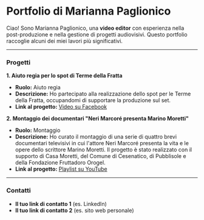 # Portfolio di Marianna Paglionico

Ciao! Sono Marianna Paglionico, una **video editor** con esperienza nella post-produzione e nella gestione di progetti audiovisivi. Questo portfolio raccoglie alcuni dei miei lavori più significativi.

---

### Progetti

**1. Aiuto regia per lo spot di Terme della Fratta**
- **Ruolo:** Aiuto regia
- **Descrizione:** Ho partecipato alla realizzazione dello spot per le Terme della Fratta, occupandomi di supportare la produzione sul set.
- **Link al progetto:** [Video su Facebook](https://www.facebook.com/termedellafratta/videos/468514875407911?locale=it_IT)

**2. Montaggio dei documentari "Neri Marcoré presenta Marino Moretti"**
- **Ruolo:** Montaggio
- **Descrizione:** Ho curato il montaggio di una serie di quattro brevi documentari televisivi in cui l'attore Neri Marcoré presenta la vita e le opere dello scrittore Marino Moretti. Il progetto è stato realizzato con il supporto di Casa Moretti, del Comune di Cesenatico, di Pubblisole e della Fondazione Fruttadoro Orogel.
- **Link al progetto:** [Playlist su YouTube](https://www.youtube.com/watch?v=J42zkVeMZkk&list=PLVRiS4OvuoG8OUg8_5gkkaFZhRzSs2KRX)

---

### Contatti

* **Il tuo link di contatto 1** (es. LinkedIn)
* **Il tuo link di contatto 2** (es. sito web personale)
